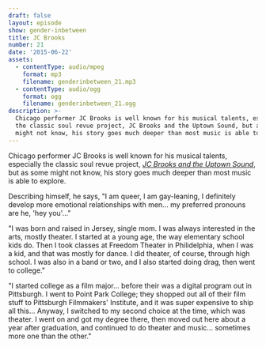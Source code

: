 ```yaml
---
draft: false
layout: episode
show: gender-inbetween
title: JC Brooks
number: 21
date: '2015-06-22'
assets:
  - contentType: audio/mpeg
    format: mp3
    filename: genderinbetween_21.mp3
  - contentType: audio/ogg
    format: ogg
    filename: genderinbetween_21.ogg
description: >-
  Chicago performer JC Brooks is well known for his musical talents, especially
  the classic soul revue project, JC Brooks and the Uptown Sound, but as some
  might not know, his story goes much deeper than most music is able to explore.
---
```

Chicago performer JC Brooks is well known for his musical talents, especially the classic soul revue project, [*JC Brooks and the Uptown Sound*](http://jcbrooksandtheuptownsound.com), but as some might not know, his story goes much deeper than most music is able to explore.

Describing himself, he says, "I am queer, I am gay-leaning, I definitely develop more emotional relationships with men... my preferred pronouns are he, 'hey you'..."

"I was born and raised in Jersey, single mom. I was always interested in the arts, mostly theater. I started at a young age, the way elementary school kids do. Then I took classes at Freedom Theater in Philidelphia, when I was a kid, and that was mostly for dance. I did theater, of course, through high school. I was also in a band or two, and I also started doing drag, then went to college."

"I started college as a film major... before their was a digital program out in Pittsburgh. I went to Point Park College; they shopped out all of their film stuff to Pittsburgh Filmmakers' Institute, and it was super expensive to ship all this... Anyway, I switched to my second choice at the time, which was theater. I went on and got my degree there, then moved out here about a year after graduation, and continued to do theater and music... sometimes more one than the other."